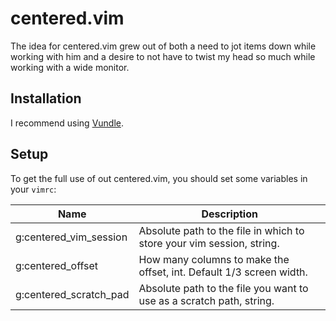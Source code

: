 # centered.vim

The idea for centered.vim grew out of both a need to jot items down while
working with him and a desire to not have to twist my head so much while
working with a wide monitor.

## Installation

I recommend using [Vundle](https://github.com/VundleVim/Vundle.vim).

## Setup

To get the full use of out centered.vim, you should set some variables in your
`vimrc`:


| Name                    | Description                                                                 |
| ----------------------- | --------------------------------------------------------------------------- |
| g:centered_vim_session  | Absolute path to the file in which to store your vim session, string.       |
| g:centered_offset       | How many columns to make the offset, int. Default 1/3 screen width.         |
| g:centered_scratch_pad  | Absolute path to the file you want to use as a scratch path, string.        |
